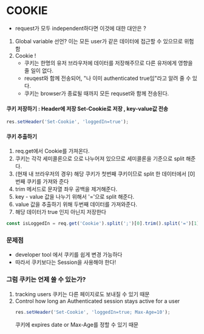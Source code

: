 # COOKIE

 - request가 모두 independent하다면 이것에 대한 대안은 ?

1. Global variable 선언? 이는 모든 user가 같은 데이터에 접근할 수 있으므로 위험함
2. Cookie !  
	+ 쿠키는 한명의 유저 브라우저에 데이터를 저장해주므로 다른 유저에게 영향을 줄 일이 없다.
	+  reuqest와 함께 전송되어, "나 이미 authenticated true임"라고 알려 줄 수 있다.
	+ 쿠키는 browser가 종료될 때까지 모든 requset와 함께 전송된다.

#### 쿠키 저장하기 : Header에 저장 Set-Cookie로 저장 , key-value값 전송 
```javascript
res.setHeader('Set-Cookie', 'loggedIn=true');
```

#### 쿠키 추출하기 
1. req.get에서 Cookie를 가져온다.
2. 쿠키는 각각 세미콜론으로 으로 나누어져 있으므로 세미콜론을 기준으로 split 해준다.
3. (현재 내 브라우저의 경우) 해당 쿠키가 첫번째 쿠키이므로 split 한 데이터에서 [0]번째 쿠키를 가져와 준다
4. trim 메서드로 문자열 좌우 공백을 제거해준다.
5. key - value 값을 나누기 위해서 '='으로 split 해준다.
6. value 값을 추출하기 위해 두번째 데이터를 가져와준다.
7. 해당 데이터가 true 인지 아닌지 저장한다
```javascript
const isLoggedIn = req.get('Cookie').split(';')[0].trim().split('=')[1] === 'true';
```


### 문제점 
- developer tool 에서 쿠키를 쉽게 변경 가능하다
- 따라서 쿠키보다는 Session을 사용해야 한다!


### 그럼 쿠키는 언제 쓸 수 있는가?
1. tracking users 
   쿠키는 다른 페이지로도 보내질 수 있기 때문 
2. Control how long an Authenticated session stays active for a user
   ```javascript
   res.setHeader('Set-Cookie', 'loggedIn=true; Max-Age=10');
   ``` 
	쿠키에 expires date or Max-Age를 정할 수 있기 때문